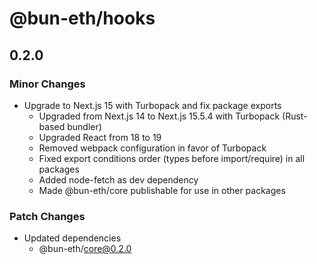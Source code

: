 # @bun-eth/hooks

## 0.2.0

### Minor Changes

- Upgrade to Next.js 15 with Turbopack and fix package exports
  - Upgraded from Next.js 14 to Next.js 15.5.4 with Turbopack (Rust-based bundler)
  - Upgraded React from 18 to 19
  - Removed webpack configuration in favor of Turbopack
  - Fixed export conditions order (types before import/require) in all packages
  - Added node-fetch as dev dependency
  - Made @bun-eth/core publishable for use in other packages

### Patch Changes

- Updated dependencies
  - @bun-eth/core@0.2.0
